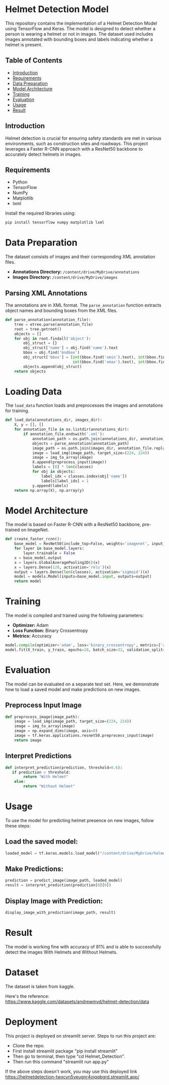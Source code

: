 # Helmet Detection Model

This repository contains the implementation of a Helmet Detection Model using TensorFlow and Keras. The model is designed to detect whether a person is wearing a helmet or not in images. The dataset used includes images annotated with bounding boxes and labels indicating whether a helmet is present.

## **Table of Contents**
- [Introduction](#introduction)
- [Requirements](#requirements)
- [Data Preparation](#data-preparation)
- [Model Architecture](#model-architecture)
- [Training](#training)
- [Evaluation](#evaluation)
- [Usage](#usage)
- [Result](#Result)

## **Introduction**

Helmet detection is crucial for ensuring safety standards are met in various environments, such as construction sites and roadways. This project leverages a Faster R-CNN approach with a ResNet50 backbone to accurately detect helmets in images.

## **Requirements**

- Python 
- TensorFlow 
- NumPy
- Matplotlib
- lxml

Install the required libraries using:

```bash
pip install tensorflow numpy matplotlib lxml

```


# Data Preparation

The dataset consists of images and their corresponding XML annotation files.

- **Annotations Directory:** `/content/drive/MyDrive/annotations`
- **Images Directory:** `/content/drive/MyDrive/images`

## Parsing XML Annotations

The annotations are in XML format. The `parse_annotation` function extracts object names and bounding boxes from the XML files.

```python
def parse_annotation(annotation_file):
    tree = etree.parse(annotation_file)
    root = tree.getroot()
    objects = []
    for obj in root.findall('object'):
        obj_struct = {}
        obj_struct['name'] = obj.find('name').text
        bbox = obj.find('bndbox')
        obj_struct['bbox'] = [int(bbox.find('xmin').text), int(bbox.find('ymin').text),
                              int(bbox.find('xmax').text), int(bbox.find('ymax').text)]
        objects.append(obj_struct)
    return objects
```

# Loading Data

The `load_data` function loads and preprocesses the images and annotations for training.

```python
def load_data(annotations_dir, images_dir):
    X, y = [], []
    for annotation_file in os.listdir(annotations_dir):
        if annotation_file.endswith('.xml'):
            annotation_path = os.path.join(annotations_dir, annotation_file)
            objects = parse_annotation(annotation_path)
            image_path = os.path.join(images_dir, annotation_file.replace('.xml', '.png'))
            image = load_img(image_path, target_size=(224, 224))
            image = img_to_array(image)
            X.append(preprocess_input(image))
            labels = [0] * len(classes)
            for obj in objects:
                label_idx = classes.index(obj['name'])
                labels[label_idx] = 1
            y.append(labels)
    return np.array(X), np.array(y)
```

# Model Architecture

The model is based on Faster R-CNN with a ResNet50 backbone, pre-trained on ImageNet.

```python
def create_faster_rcnn():
    base_model = ResNet50(include_top=False, weights='imagenet', input_shape=(224, 224, 3))
    for layer in base_model.layers:
        layer.trainable = False
    x = base_model.output
    x = layers.GlobalAveragePooling2D()(x)
    x = layers.Dense(128, activation='relu')(x)
    output = layers.Dense(len(classes), activation='sigmoid')(x)
    model = models.Model(inputs=base_model.input, outputs=output)
    return model
```

# Training

The model is compiled and trained using the following parameters:

- **Optimizer:** Adam
- **Loss Function:** Binary Crossentropy
- **Metrics:** Accuracy

```python
model.compile(optimizer='adam', loss='binary_crossentropy', metrics=['accuracy'])
model.fit(X_train, y_train, epochs=10, batch_size=32, validation_split=0.2)
```

# Evaluation

The model can be evaluated on a separate test set. Here, we demonstrate how to load a saved model and make predictions on new images.


## Preprocess Input Image

```python
def preprocess_image(image_path):
    image = load_img(image_path, target_size=(224, 224))
    image = img_to_array(image)
    image = np.expand_dims(image, axis=0)
    image = tf.keras.applications.resnet50.preprocess_input(image)
    return image
```


## Interpret Predictions
```python
def interpret_prediction(prediction, threshold=0.6):
   if prediction > threshold:
        return "With Helmet"
    else:
        return "Without Helmet"
```

# Usage
To use the model for predicting helmet presence on new images, follow these steps:

## Load the saved model:
```python
loaded_model = tf.keras.models.load_model("/content/drive/MyDrive/helmet_detection_model.h5")
```
## Make Predictions:
```python
prediction = predict_image(image_path, loaded_model)
result = interpret_prediction(prediction[0][0])
```

## Display Image with Prediction:
```python
display_image_with_prediction(image_path, result)
```

# Result 

The model is working fine with accuracy of 81% and is able to successfully detect the images With Helmets and Without Helmets.


# Dataset 
The dataset is taken from kaggle.

Here's the reference: https://www.kaggle.com/datasets/andrewmvd/helmet-detection/data

# Deployment 
This project is deployed on streamlit server.
Steps to run this project are:

- Clone the repo.
- First install streamlit package "pip install streamlit"
- Then go to terminal, then type "cd Helmet_Detection".
- Then run this command "streamlit run app.py"

If the above steps doesn't work, you may use this deployed link 
https://helmetdetection-twxcyn5veugnr4ojqqbgrd.streamlit.app/





